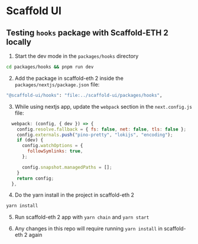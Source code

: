 # Scaffold UI

## Testing `hooks` package with Scaffold-ETH 2 locally

1. Start the dev mode in the `packages/hooks` directory

```bash
cd packages/hooks && pnpm run dev
```

2. Add the package in scaffold-eth 2 inside the `packages/nextjs/package.json` file:

```bash
"@scaffold-ui/hooks": "file:../scaffold-ui/packages/hooks",
```

3. While using nextjs app, update the `webpack` section in the `next.config.js` file:

```js
  webpack: (config, { dev }) => {
    config.resolve.fallback = { fs: false, net: false, tls: false };
    config.externals.push("pino-pretty", "lokijs", "encoding");
    if (dev) {
      config.watchOptions = {
        followSymlinks: true,
      };

      config.snapshot.managedPaths = [];
    }
    return config;
  },
```

4. Do the yarn install in the project in scaffold-eth 2

```bash
yarn install
```

5. Run scaffold-eth 2 app with `yarn chain` and `yarn start`

6. Any changes in this repo will require running `yarn install` in scaffold-eth 2 again
